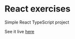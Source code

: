# React exercises
Simple React TypeScript project

See it live [here](https://react-ts-exercises.onrender.com)
